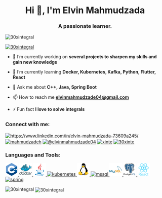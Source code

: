 <h1 align="center">Hi 👋, I'm Elvin Mahmudzada</h1>
<h3 align="center">A passionate learner.</h3>

<p align="left"> <img src="https://komarev.com/ghpvc/?username=30xintegral&label=Profile%20views&color=0e75b6&style=flat" alt="30xintegral" /> </p>

<p align="left"> <a href="https://github.com/ryo-ma/github-profile-trophy"><img src="https://github-profile-trophy.vercel.app/?username=30xintegral" alt="30xintegral" /></a> </p>

- 🔭 I’m currently working on **several projects to sharpen my skills and gain new knowledge**

- 🌱 I’m currently learning **Docker, Kubernetes, Kafka, Python, Flutter, React**

- 💬 Ask me about **C++, Java, Spring Boot**

- 📫 How to reach me **elvinmahmudzade04@gmail.com**

- ⚡ Fun fact **I love to solve integrals**

<h3 align="left">Connect with me:</h3>
<p align="left">
<a href="https://linkedin.com/in/https://www.linkedin.com/in/elvin-mahmudzada-73609a245/" target="blank"><img align="center" src="https://raw.githubusercontent.com/rahuldkjain/github-profile-readme-generator/master/src/images/icons/Social/linked-in-alt.svg" alt="https://www.linkedin.com/in/elvin-mahmudzada-73609a245/" height="30" width="40" /></a>
<a href="https://stackoverflow.com/users/mahmudzadeh" target="blank"><img align="center" src="https://raw.githubusercontent.com/rahuldkjain/github-profile-readme-generator/master/src/images/icons/Social/stack-overflow.svg" alt="mahmudzadeh" height="30" width="40" /></a>
<a href="https://medium.com/@elvinmahmudzade04" target="blank"><img align="center" src="https://raw.githubusercontent.com/rahuldkjain/github-profile-readme-generator/master/src/images/icons/Social/medium.svg" alt="@elvinmahmudzade04" height="30" width="40" /></a>
<a href="https://codeforces.com/profile/xinte" target="blank"><img align="center" src="https://raw.githubusercontent.com/rahuldkjain/github-profile-readme-generator/master/src/images/icons/Social/codeforces.svg" alt="xinte" height="30" width="40" /></a>
<a href="https://www.leetcode.com/30xinte" target="blank"><img align="center" src="https://raw.githubusercontent.com/rahuldkjain/github-profile-readme-generator/master/src/images/icons/Social/leet-code.svg" alt="30xinte" height="30" width="40" /></a>
</p>

<h3 align="left">Languages and Tools:</h3>
<p align="left"> <a href="https://www.w3schools.com/cpp/" target="_blank" rel="noreferrer"> <img src="https://raw.githubusercontent.com/devicons/devicon/master/icons/cplusplus/cplusplus-original.svg" alt="cplusplus" width="40" height="40"/> </a> <a href="https://www.docker.com/" target="_blank" rel="noreferrer"> <img src="https://raw.githubusercontent.com/devicons/devicon/master/icons/docker/docker-original-wordmark.svg" alt="docker" width="40" height="40"/> </a> <a href="https://www.java.com" target="_blank" rel="noreferrer"> <img src="https://raw.githubusercontent.com/devicons/devicon/master/icons/java/java-original.svg" alt="java" width="40" height="40"/> </a> <a href="https://kubernetes.io" target="_blank" rel="noreferrer"> <img src="https://www.vectorlogo.zone/logos/kubernetes/kubernetes-icon.svg" alt="kubernetes" width="40" height="40"/> </a> <a href="https://www.linux.org/" target="_blank" rel="noreferrer"> <img src="https://raw.githubusercontent.com/devicons/devicon/master/icons/linux/linux-original.svg" alt="linux" width="40" height="40"/> </a> <a href="https://www.microsoft.com/en-us/sql-server" target="_blank" rel="noreferrer"> <img src="https://www.svgrepo.com/show/303229/microsoft-sql-server-logo.svg" alt="mssql" width="40" height="40"/> </a> <a href="https://www.mysql.com/" target="_blank" rel="noreferrer"> <img src="https://raw.githubusercontent.com/devicons/devicon/master/icons/mysql/mysql-original-wordmark.svg" alt="mysql" width="40" height="40"/> </a> <a href="https://www.postgresql.org" target="_blank" rel="noreferrer"> <img src="https://raw.githubusercontent.com/devicons/devicon/master/icons/postgresql/postgresql-original-wordmark.svg" alt="postgresql" width="40" height="40"/> </a> <a href="https://reactjs.org/" target="_blank" rel="noreferrer"> <img src="https://raw.githubusercontent.com/devicons/devicon/master/icons/react/react-original-wordmark.svg" alt="react" width="40" height="40"/> </a> <a href="https://spring.io/" target="_blank" rel="noreferrer"> <img src="https://www.vectorlogo.zone/logos/springio/springio-icon.svg" alt="spring" width="40" height="40"/> </a> </p>

<p><img align="left" src="https://github-readme-stats.vercel.app/api/top-langs?username=30xintegral&show_icons=true&locale=en&layout=compact" alt="30xintegral" /></p>

<p>&nbsp;<img align="center" src="https://github-readme-stats.vercel.app/api?username=30xintegral&show_icons=true&locale=en" alt="30xintegral" /></p>
